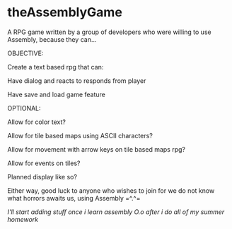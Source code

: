 theAssemblyGame
===============

A RPG game written by a group of developers who were willing to use Assembly, because they can...

OBJECTIVE:

Create a text based rpg that can:

Have dialog and reacts to responds from player

Have save and load game feature
    
OPTIONAL:

Allow for color text?

Allow for tile based maps using ASCII characters?

Allow for movement with arrow keys on tile based maps rpg?

Allow for events on tiles?

Planned display like so?

Either way, good luck to anyone who wishes to join for we do not know what horrors awaits us, using Assembly =^.^=

*I'll start adding stuff once i learn assembly O.o after i do all of my summer homework*

